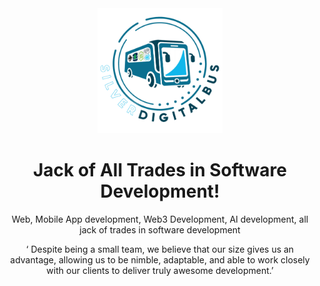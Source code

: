 <div align=center>

<img src="https://github.com/SilverDigitalBus-LLC/.github/blob/0d0338c35d7bb759fc8123b6b29619eac424f470/profile/logo.svg" width=200 height=200>

</div>

<div align="center">

<h1>Jack of All Trades in Software <b>Development</b>!</h1>

<p> Web, Mobile App development, Web3 Development, AI development, all jack of trades in software development </p>

<p>‘ Despite being a small team, we believe that our size gives us an advantage, allowing us to be nimble, adaptable, and able to work closely with our clients to deliver truly awesome development.’</p>

</div>
